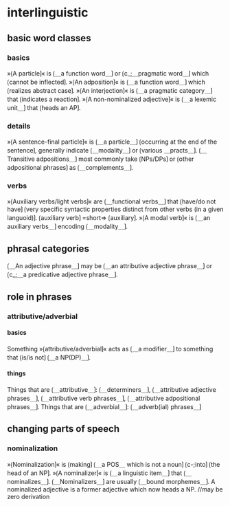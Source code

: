 # interlinguistic 

## basic word classes

### basics

»⟮A particle⟯« is ⟮＿a function word＿⟯ or ⟮c_;＿pragmatic word＿⟯ which ⟮cannot be inflected⟯.
»⟮An adposition⟯« is ⟮＿a function word＿⟯ which ⟮realizes abstract case⟯.
»⟮An interjection⟯« is ⟮＿a pragmatic category＿⟯ that ⟮indicates a reaction⟯.
»⟮A non-nominalized adjective⟯« is ⟮＿a lexemic unit＿⟯ that ⟮heads an AP⟯.

### details

»⟮A sentence-final particle⟯« is ⟮＿a particle＿⟯ ⟮occurring at the end of the sentence⟯, generally indicate ⟮＿modality＿⟯ or ⟮various ＿practs＿⟯.
⟮＿Transitive adpositions＿⟯ most commonly take ⟮NPs/DPs⟯ or ⟮other adpositional phrases⟯ as ⟮＿complements＿⟯.

### verbs

»⟮Auxiliary verbs/light verbs⟯« are ⟮＿functional verbs＿⟯ that ⟮have/do not have⟯ ⟮very specific syntactic properties distinct from other verbs (in a given languoid)⟯.
⟮auxiliary verb⟯ =short=> ⟮auxiliary⟯.
»⟮A modal verb⟯« is ⟮＿an auxiliary verbs＿⟯ encoding ⟮＿modality＿⟯.

## phrasal categories

⟮＿An adjective phrase＿⟯ may be ⟮＿an attributive adjective phrase＿⟯ or ⟮c_;＿a predicative adjective phrase＿⟯.

## role in phrases

### attributive/adverbial

#### basics

Something »⟮attributive/adverbial⟯« acts as ⟮＿a modifier＿⟯ to something that ⟮is/is not⟯ ⟮＿a NP(DP)＿⟯.

#### things 

Things that are ⟮＿attributive＿⟯: ⟮＿determiners＿⟯, ⟮＿attributive adjective phrases＿⟯, ⟮＿attributive verb phrases＿⟯, ⟮＿attributive adpositional phrases＿⟯.
Things that are ⟮＿adverbial＿⟯: ⟮＿adverb(ial) phrases＿⟯

## changing parts of speech

### nominalization

»⟮Nominalization⟯« is ⟮making⟯ ⟮＿a POS＿ which is not a noun⟯ ⟮c-;into⟯ ⟮the head of an NP⟯.
»⟮A nominalizer⟯« is ⟮＿a linguistic item＿⟯ that ⟮＿nominalizes＿⟯.
⟮＿Nominalizers＿⟯ are usually ⟮＿bound morphemes＿⟯.
A nominalized adjective is a former adjective which now heads a NP.
//may be zero derivation
